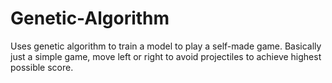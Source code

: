 # Genetic-Algorithm

Uses genetic algorithm to train a model to play a self-made game. Basically just a simple game, move left or right to avoid projectiles to achieve highest possible score.
